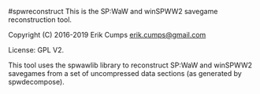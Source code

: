 #spwreconstruct
This is the SP:WaW and winSPWW2 savegame reconstruction tool.

Copyright (C) 2016-2019 Erik Cumps <erik.cumps@gmail.com>

License: GPL V2.

This tool uses the spwawlib library to reconstruct SP:WaW and winSPWW2 savegames
from a set of uncompressed data sections (as generated by spwdecompose).

